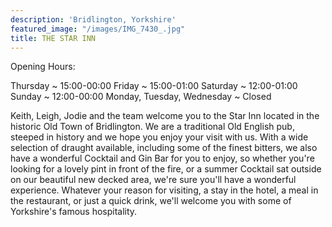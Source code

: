 ```yaml
---
description: 'Bridlington, Yorkshire'
featured_image: "/images/IMG_7430_.jpg"
title: THE STAR INN
---
```

Opening Hours:

Thursday ~ 15:00-00:00
Friday ~ 15:00-01:00
Saturday ~ 12:00-01:00
Sunday ~ 12:00-00:00
Monday, Tuesday, Wednesday ~ Closed

Keith, Leigh, Jodie and the team welcome you to the Star Inn located in the historic Old Town of Bridlington.  We are a traditional Old English pub, steeped in history and we hope you enjoy your visit with us.  With a wide selection of draught available, including some of the finest bitters, we also have a wonderful Cocktail and Gin Bar for you to enjoy, so whether you're looking for a lovely pint in front of the fire, or a summer Cocktail sat outside on our beautiful new decked area, we're sure you'll have a wonderful experience.  Whatever your reason for visiting, a stay in the hotel, a meal in the restaurant, or just a quick drink, we'll welcome you with some of Yorkshire's famous hospitality.


